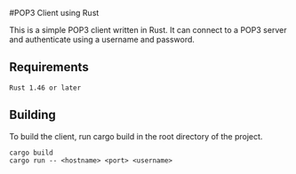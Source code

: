 

#POP3 Client using Rust

This is a simple POP3 client written in Rust. It can connect to a POP3 server and authenticate using a username and password.

## Requirements

    Rust 1.46 or later

## Building

To build the client, run cargo build in the root directory of the project.

```
cargo build
cargo run -- <hostname> <port> <username>
